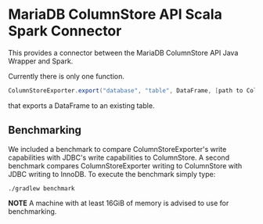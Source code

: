 # MariaDB ColumnStore API Scala Spark Connector
This provides a connector between the MariaDB ColumnStore API Java Wrapper and Spark.

Currently there is only one function.
```scala
ColumnStoreExporter.export("database", "table", DataFrame, [path to Columnstore.xml])
```
that exports a DataFrame to an existing table.

## Benchmarking
We included a benchmark to compare ColumnStoreExporter's write capabilities with JDBC's write capabilities to ColumnStore. A second benchmark compares ColumnStoreExporter writing to ColumnStore with JDBC writing to InnoDB. To execute the benchmark simply type:
```shell
./gradlew benchmark
```
**NOTE** A machine with at least 16GiB of memory is advised to use for benchmarking.
